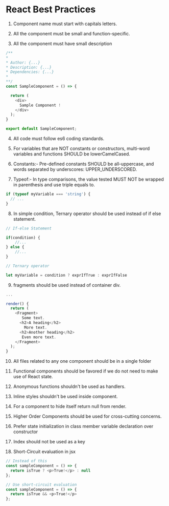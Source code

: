 # React Best Practices

1. Component name must start with capitals letters.

2. All the component must be small and function-specific.

3. All the component must have small description  

```js
/**
*
* Author: {...}
* Description: {...}
* Dependencies: {...}
*
**/
const SampleComponent = () => {

  return (
    <div>
      Sample Component !
    </div>
  );
}

export default SampleComponent;
```

4. All code must follow es6 coding standards.

5. For variables that are NOT constants or constructors, multi-word variables and functions SHOULD be lowerCamelCased.

6. Constants:- Pre-defined constants SHOULD be all-uppercase, and words separated by underscores: UPPER_UNDERSCORED.

7. Typeof:- In type comparisons, the value tested MUST NOT be wrapped in parenthesis and use triple equals to.

```js
if (typeof myVariable === 'string') {
  // ...
}
```

8. In simple condition, Ternary operator should be used instead of if else statement.

```js
// If-else Statement

if(condition) {
    //...
} else {
    //...
}

// Ternary operator

let myVariable = condition ? exprIfTrue : exprIfFalse
```

9. fragments should be used instead of container div.

```js
...

render() {
  return (
    <Fragment>
       Some text.
      <h2>A heading</h2>
        More text.
      <h2>Another heading</h2>
       Even more text.
    </Fragment>
  );
}
```

10. All files related to any one component should be in a single folder

11. Functional components should be favored if we do not need to make use of React state.

12. Anonymous functions shouldn't be used as handlers.

13. Inline styles shouldn't be used inside component.

14. For a component to hide itself return null from render.

15. Higher Order Components should be used for cross-cutting concerns.

16. Prefer state initialization in class member variable declaration over constructor

17. Index should not be used as a key

18. Short-Circuit evaluation in jsx

```js
// Instead of this
const sampleComponent = () => {
  return isTrue ? <p>True!</p> : null
};

// Use short-circuit evaluation
const sampleComponent = () => {
  return isTrue && <p>True!</p>
};
```
